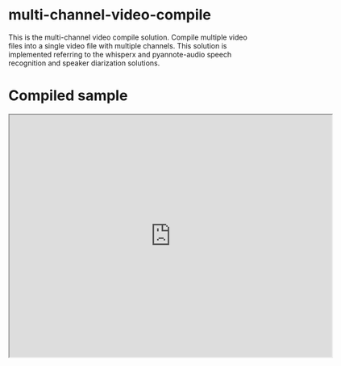# multi-channel-video-compile

This is the multi-channel video compile solution.
Compile multiple video files into a single video file with multiple channels.
This solution is implemented referring to the whisperx and pyannote-audio speech recognition and speaker diarization solutions.


# Compiled sample

<iframe src="https://drive.google.com/file/d/1ko35PoP73wdun_YEoDvPv1gI7v5Jq4oK/preview" width="640" height="480"></iframe>

